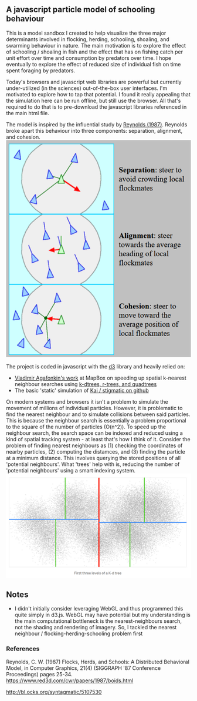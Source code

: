 ## A javascript particle model of schooling behaviour

 This is a model sandbox I created to help visualize the three major determinants involved in flocking, herding, schooling, shoaling, and swarming behaviour in nature. 
 The main motivation is to explore the effect of schooling / shoaling in fish and the effect that has on fishing catch per unit effort over time and consumption by predators over time. 
 I hope eventually to explore the effect of reduced size of individual fish on time spent foraging by predators. 
 
 Today's browsers and javascript web libraries are powerful but currently under-utilized (in the sciences) out-of-the-box user interfaces. I'm motivated to explore how to tap that potential. 
 I found it really appealing that the simulation here can be run offline, but still use the browser. All that's required to do that is to pre-download the javascript libraries referenced in the main html file. 
 
 The model is inspired by the influential study by [Reynolds (1987)](https://www.red3d.com/cwr/papers/1987/boids.html). 
 Reynolds broke apart this behaviour into three components: separation, alignment, and cohesion. 
 ![boids components](images/boids.png)
 
 The project is coded in javascript with the [d3](https://d3js.org/) library and heavily relied on: 
 - [Vladimir Agafonkin's work](https://blog.mapbox.com/a-dive-into-spatial-search-algorithms-ebd0c5e39d2a) at MapBox on speeding up spatial k-nearest neighbour searches using [k-dtrees, r-trees, and quadtrees](https://github.com/mourner/kdbush)
 - The basic 'static' simulation of [Kai / stigmatic on github](http://bl.ocks.org/syntagmatic/5107530)
 
 On modern systems and browsers it isn't a problem to simulate the movement of millions of individual particles. However, it is problematic to find the nearest neighbour and to simulate collisions between said particles. 
 This is because the neighbour search is essentially a problem proportional to the square of the number of particles (O(n^2)). 
 To speed up the neighbour search, the search space can be indexed and reduced using a kind of spatial tracking system - at least that's how I think of it. 
 Consider the problem of finding nearest neighbours as (1) checking the coordinates of nearby particles, (2) computing the distamces, and (3) finding the particle at a minimum distance. 
 This involves querying the stored positions of all 'potential neighbours'. What 'trees' help with is, reducing the number of 'potential neighbours' using a smart indexing system. 
  ![k-dtrees components](images/k-dtrees.png)
 
 ## Notes
 - I didn't initially consider leveraging WebGL and thus programmed this quite simply in d3.js. WebGL may have potential but my understanding is the main computational bottleneck is the nearest-neighbours search, not the shading and rendering of imagery. So, I tackled the nearest neighbour / flocking-herding-schooling problem first 
 
 ### References
 Reynolds, C. W. (1987) Flocks, Herds, and Schools: A Distributed Behavioral Model, in Computer Graphics, 21(4) (SIGGRAPH '87 Conference Proceedings) pages 25-34.
 https://www.red3d.com/cwr/papers/1987/boids.html
 
 
 
 http://bl.ocks.org/syntagmatic/5107530
 
 
